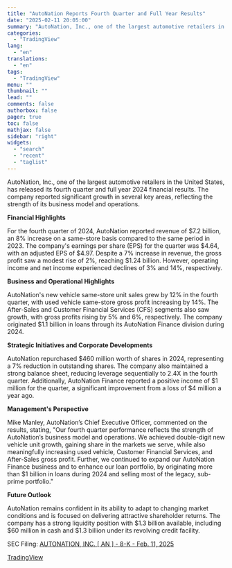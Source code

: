 ```yaml
---
title: "AutoNation Reports Fourth Quarter and Full Year Results"
date: "2025-02-11 20:05:00"
summary: "AutoNation, Inc., one of the largest automotive retailers in the United States, has released its fourth quarter and full year 2024 financial results. The company reported significant growth in several key areas, reflecting the strength of its business model and operations. Financial Highlights For the fourth quarter of 2024, AutoNation..."
categories:
  - "TradingView"
lang:
  - "en"
translations:
  - "en"
tags:
  - "TradingView"
menu: ""
thumbnail: ""
lead: ""
comments: false
authorbox: false
pager: true
toc: false
mathjax: false
sidebar: "right"
widgets:
  - "search"
  - "recent"
  - "taglist"
---
```


AutoNation, Inc., one of the largest automotive retailers in the United States, has released its fourth quarter and full year 2024 financial results. The company reported significant growth in several key areas, reflecting the strength of its business model and operations.

**Financial Highlights**

For the fourth quarter of 2024, AutoNation reported revenue of $7.2 billion, an 8% increase on a same-store basis compared to the same period in 2023. The company's earnings per share (EPS) for the quarter was $4.64, with an adjusted EPS of $4.97. Despite a 7% increase in revenue, the gross profit saw a modest rise of 2%, reaching $1.24 billion. However, operating income and net income experienced declines of 3% and 14%, respectively.

**Business and Operational Highlights**

AutoNation's new vehicle same-store unit sales grew by 12% in the fourth quarter, with used vehicle same-store gross profit increasing by 14%. The After-Sales and Customer Financial Services (CFS) segments also saw growth, with gross profits rising by 5% and 6%, respectively. The company originated $1.1 billion in loans through its AutoNation Finance division during 2024.

**Strategic Initiatives and Corporate Developments**

AutoNation repurchased $460 million worth of shares in 2024, representing a 7% reduction in outstanding shares. The company also maintained a strong balance sheet, reducing leverage sequentially to 2.4X in the fourth quarter. Additionally, AutoNation Finance reported a positive income of $1 million for the quarter, a significant improvement from a loss of $4 million a year ago.

**Management's Perspective**

Mike Manley, AutoNation’s Chief Executive Officer, commented on the results, stating, "Our fourth quarter performance reflects the strength of AutoNation’s business model and operations. We achieved double-digit new vehicle unit growth, gaining share in the markets we serve, while also meaningfully increasing used vehicle, Customer Financial Services, and After-Sales gross profit. Further, we continued to expand our AutoNation Finance business and to enhance our loan portfolio, by originating more than $1 billion in loans during 2024 and selling most of the legacy, sub-prime portfolio."

**Future Outlook**

AutoNation remains confident in its ability to adapt to changing market conditions and is focused on delivering attractive shareholder returns. The company has a strong liquidity position with $1.3 billion available, including $60 million in cash and $1.3 billion under its revolving credit facility.

SEC Filing: [AUTONATION, INC. [ AN ] - 8-K - Feb. 11, 2025](https://www.sec.gov/Archives/edgar/data/350698/000035069825000026/an-20250211.htm)

[TradingView](https://www.tradingview.com/news/tradingview:8cd8f3692402f:0-autonation-reports-fourth-quarter-and-full-year-results/)
